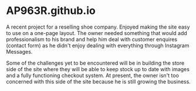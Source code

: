 # AP963R.github.io

A recent project for a reselling shoe company. Enjoyed making the site easy to use on a one-page layout. The owner needed something that would add professionalism to his brand and help him deal with customer enquires (contact form) as he didn't enjoy dealing with everything through Instagram Messages.

Some of the challenges yet to be encountered will be in building the store side of the site where they will be able to keep stock up to date with images and a fully functioning checkout system.  At present, the owner isn't too concerned with this side of the site because he is still growing the business.
